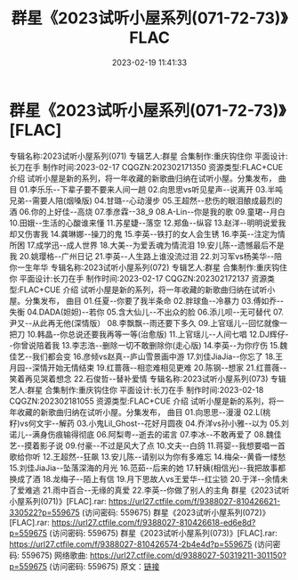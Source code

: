 ﻿---
title: 群星《2023试听小屋系列(071-72-73)》FLAC
date: 2023-02-19 11:41:33
categories: WAV车载音乐、镜像
tags: 华语中文
---
# 群星《2023试听小屋系列(071-72-73)》[FLAC]

专辑名称:2023试听小屋系列(071)
专辑艺人:群星
合集制作:重庆钩住你
平面设计:长刀在手
制作时间:2023-02-17
CQGZN:202302171350
资源类型:FLAC+CUE
介绍
试听小屋是新的系列，将一年收藏的新歌曲归纳在试听小屋。分集发布，
曲目
01.李乐乐--下辈子要不要来人间一趟
02.向思思vs听见星声--说离开
03.半吨兄弟--需要人陪(烟嗓版)
04.甘璐--心动漫步
05.王超然--悲伤的眼泪酿成最烈的酒
06.你的上好佳--高烧
07.季彦霖--38_9
08.A-Lin--你是我的歌
09.童珺--月白
10.田娥--生活的心酸谁来懂
11.苏星婕--落空
12.郑鱼--纵容
13.赵洋--明明说爱我却又伤害我
14.龚琳娜--操刀的鬼
15.李英--铁打的女人会生锈
16.李英--注定为情所困
17.成学迅--成人世界
18.大美--为爱丢魂为情流泪
19.安儿陈--遗憾最后不是我
20.姚璎格--广州日记
21.李英--人生路上谁没流过泪
22.刘习军vs杨美华--陪你一生年华
专辑名称:2023试听小屋系列(072)
专辑艺人:群星
合集制作:重庆钩住你
平面设计:长刀在手
制作时间:2023-02-17
CQGZN:202302172137
资源类型:FLAC+CUE
介绍
试听小屋是新的系列，将一年收藏的新歌曲归纳在试听小屋。分集发布，
曲目
01.任夏--你要了我半条命
02.胖球鱼--冷暴力
03.傅如乔--失衡
04.DADA(妲妲)--若你
05.含大仙儿--不出众的脸
06.添儿呗--无可替代
07.尹又--从此再无他(深情版）
08.李飘飘--雨还要下多久
09.上官瑶儿--回忆就像一把刀
10.韩晶--你总说还要我再等一等(治愈版)
11.上官瑶儿--人间七唱
12.DJ辉仔--你曾说陪着我
13.李志浩--删除一切不敢删除你(走心版)
14.李英--为你疗伤
15.魏佳艺--我们都会变
16.彦倾vs赵真--庐山雪景画中游
17.刘佳JiaJia--你忘了
18.王月园--深情开始无情结束
19.红蔷薇--相恋难相见更难
20.陈钢--想家
21.红蔷薇--笑着再见哭着想念
22.石俊哲--替补爱情
专辑名称:2023试听小屋系列(073)
专辑艺人:群星
合集制作:重庆钩住你
平面设计:长刀在手
制作时间:2023-02-18
CQGZN:202302181055
资源类型:FLAC+CUE
介绍
试听小屋是新的系列，将一年收藏的新歌曲归纳在试听小屋。分集发布，
曲目
01.向思思--漫漫
02.L(桃籽)vs何文宇--解药
03.小鬼Lil_Ghost--花好月圆夜
04.乔洋vs孙小雅--以为
05.刘诺儿--满身伤痕输得彻底
06.阿梨粤--逝去的诺言
07.李冰--不敢再爱了
08.魏佳艺--摸着影子说
09.付豪--不过是风大了点
10.文夫--白鸽
11.蒋婴--我想要唱一首歌给你听
12.王超然--狂飙
13.安儿陈--请别以为你有多难忘
14.梅朵--黄昏一缕愁
15.刘佳JiaJia--坠落深海的月光
16.范茹--后来的她
17.轩姨(相信光)--我把故事都换成了酒
18.龙梅子--陌上有信
19.月下思故人vs王爱华--红尘锁
20.于洋--余情未了爱难逃
21.雨中百合--无缘的真爱
22.李英--你做了别人的主角
群星《2023试听小屋系列(071)》[FLAC].rar: https://url27.ctfile.com/f/9388027-810426621-330522?p=559675
(访问密码: 559675)
群星《2023试听小屋系列(072)》[FLAC].rar: https://url27.ctfile.com/f/9388027-810426618-ed6e8d?p=559675
(访问密码: 559675)
群星《2023试听小屋系列(073)》[FLAC].rar: https://url27.ctfile.com/f/9388027-810426574-2b4e4d?p=559675
(访问密码: 559675)
网络歌曲: https://url27.ctfile.com/d/9388027-50319211-301150?p=559675
(访问密码: 559675)
原文：[链接](https://blog.sina.com.cn/s/blog_1647c7e76010310u3.html)